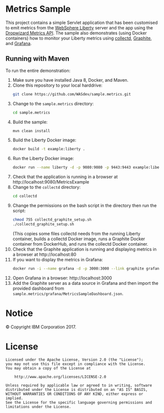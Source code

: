 Metrics Sample
==============

This project contains a simple Servlet application that has been customised to emit metrics from the [WebSphere Liberty](https://developer.ibm.com/wasdev/websphere-liberty/) server and the app using the [Dropwizard Metrics API](http://www.dropwizard.io/). The sample also demonstrates (using Docker containers) how to monitor your Liberty metrics using [collectd](https://collectd.org/), [Graphite](https://graphiteapp.org/), and [Grafana](https://grafana.com/).

## Running with Maven

To run the entire demonstration:

1. Make sure you have installed Java 8, Docker, and Maven.
2. Clone this repository to your local harddrive:
    ```bash
    git clone https://github.com/WASdev/sample.metrics.git
    ```
3. Change to the `sample.metrics` directory:
    ```bash
    cd sample.metrics
    ```
4. Build the sample:
    ```bash
    mvn clean install
    ```
5. Build the Liberty Docker image:
    ```bash
    docker build -t example:liberty .
    ```
6. Run the Liberty Docker image:
    ```bash
    docker run --name liberty -d -p 9080:9080 -p 9443:9443 example:liberty
    ```
7. Check that the application is running in a browser at http://localhost:9080/MetricsExample
8. Change to the `collectd` directory:
    ```bash
    cd collectd
    ```
9. Change the permissions on the bash script in the directory then run the script:
    ```bash
    chmod 755 collectd_graphite_setup.sh
    ./collectd_graphite_setup.sh
    ```
    (This copies some files collectd needs from the running Liberty container, builds a collectd Docker image, runs a Graphite Docker container from DockerHub, and runs the collectd Docker container.
10. Check that the Graphite application is running and displaying metrics in a browser at http://localhost:80
11. If you want to display the metrics in Grafana:
    ```bash
    docker run -i --name grafana -d -p 3000:3000 --link graphite grafana/grafana
    ```
12. Open Grafana in a browser: http://localhost:3000
13. Add the Graphite server as a data source in Grafana and then import the provided dashboard from `sample.metrics/grafana/MetricsSampleDashboard.json`.


# Notice

© Copyright IBM Corporation 2017.

# License

```text
Licensed under the Apache License, Version 2.0 (the "License");
you may not use this file except in compliance with the License.
You may obtain a copy of the License at

    http://www.apache.org/licenses/LICENSE-2.0

Unless required by applicable law or agreed to in writing, software
distributed under the License is distributed on an "AS IS" BASIS,
WITHOUT WARRANTIES OR CONDITIONS OF ANY KIND, either express or implied.
See the License for the specific language governing permissions and
limitations under the License.
````

[Liberty Maven Plug-in]: https://github.com/WASdev/ci.maven

